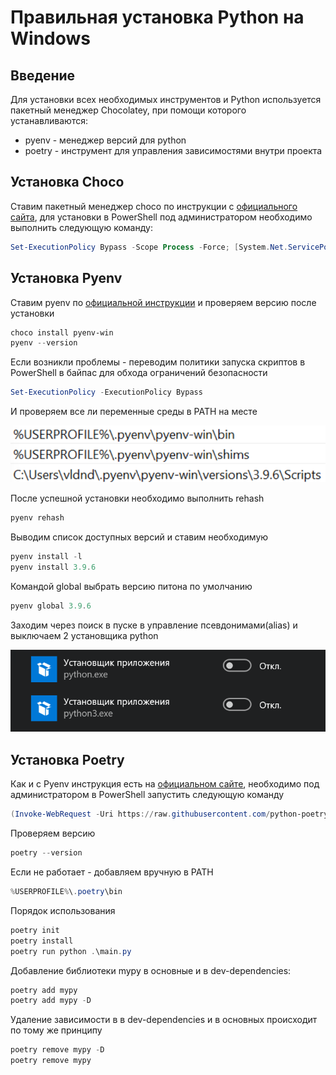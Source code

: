 # Правильная установка Python на Windows
## **Введение**
Для установки всех необходимых инструментов и Python используется пакетный менеджер Chocolatey, при помощи которого устанавливаются:  
* pyenv - менеджер версий для python
* poetry - инструмент для управления зависимостями внутри проекта   

## **Установка Choco**  
Ставим пакетный менеджер choсo по инструкции с [официального сайта](https://chocolatey.org/install), для установки в PowerShell под администратором необходимо выполнить следующую команду:
``` PowerShell
Set-ExecutionPolicy Bypass -Scope Process -Force; [System.Net.ServicePointManager]::SecurityProtocol = [System.Net.ServicePointManager]::SecurityProtocol -bor 3072; iex ((New-Object System.Net.WebClient).DownloadString('https://community.chocolatey.org/install.ps1'))
```
## **Установка Pyenv**
Ставим pyenv по [официальной инструкции](https://pyenv-win.github.io/pyenv-win/#installation) и проверяем версию после установки

``` PowerShell
choco install pyenv-win
pyenv --version
```

Если возникли проблемы - переводим политики запуска скриптов в PowerShell в байпас для обхода ограничений безопасности

```PowerShell
Set-ExecutionPolicy -ExecutionPolicy Bypass
```

И проверяем все ли переменные среды в PATH на месте 
<p align="center">
  <img src="img/pyenv_install.png"
  alt="Проверка переменных среды в PATH">
</p>

После успешной установки необходимо выполнить rehash 

``` PowerShell
pyenv rehash
```
Выводим список доступных версий и ставим необходимую

``` PowerShell
pyenv install -l
pyenv install 3.9.6
```

Командой global выбрать версию питона по умолчанию

``` PowerShell
pyenv global 3.9.6
```

Заходим через поиск в пуске в управление псевдонимами(alias) и выключаем 2 установщика python  

<p align="center">
  <img src="img/py_win_install.png"
  alt="alias">
</p>

<!-- ![alias](/img/py_win_install.png) -->


## **Установка Poetry**
Как и с Pyenv инструкция есть на [официальном сайте](https://python-poetry.org/docs/), необходимо под администратором в PowerShell запустить следующую команду

``` PowerShell
(Invoke-WebRequest -Uri https://raw.githubusercontent.com/python-poetry/poetry/master/get-poetry.py -UseBasicParsing).Content | python -
```

Проверяем версию

``` PowerShell
poetry --version
```

Если не работает - добавляем вручную в PATH

``` PowerShell
%USERPROFILE%\.poetry\bin
```

Порядок использования 

``` PowerShell
poetry init
poetry install
poetry run python .\main.py
```

Добавление библиотеки mypy в основные и в dev-dependencies:

``` PowerShell
poetry add mypy
poetry add mypy -D
```

Удаление зависимости в в dev-dependencies и в основных происходит по тому же принципу

``` PowerShell
poetry remove mypy -D 
poetry remove mypy
```
